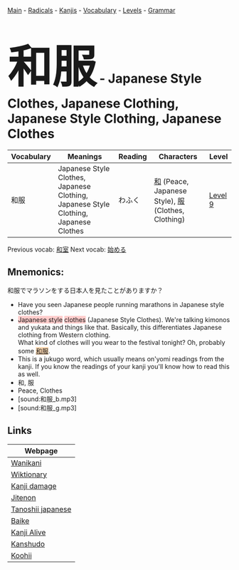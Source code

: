<style> bigfont {font-size: 100px}</style>
[Main](../README.md) -
[Radicals](../radicals.md) -
[Kanjis](../kanjis.md) -
[Vocabulary](../vocabulary.md) -
[Levels](../levels.md) -
[Grammar](../grammar.md)
# <bigfont> 和服</bigfont> - Japanese Style Clothes, Japanese Clothing, Japanese Style Clothing, Japanese Clothes 

| Vocabulary | Meanings | Reading | Characters | Level |
| --- | --- | --- | --- | --- |
| 和服 | Japanese Style Clothes, Japanese Clothing, Japanese Style Clothing, Japanese Clothes | わふく |  [和](../kanjis/和.md) (Peace, Japanese Style), [服](../kanjis/服.md) (Clothes, Clothing) | [Level 9](../levels/wk_level9.md) |

Previous vocab: [和室](和室.md) Next vocab: [始める](始める.md) 

## Mnemonics:
和服でマラソンをする日本人を見たことがありますか？
* Have you seen Japanese people running marathons in Japanese style clothes?
* <span style="background-color:#ffcccb"> Japanese style</span> <span style="background-color:#ffcccb"> clothes</span> (Japanese Style Clothes). We're talking kimonos and yukata and things like that. Basically, this differentiates Japanese clothing from Western clothing. <br />What kind of clothes will you wear to the festival tonight? Oh, probably some <span style="background-color:#fed8b1"> [和服](https://jisho.org/search/和服)</span>.
* This is a jukugo word, which usually means on'yomi readings from the kanji. If you know the readings of your kanji you'll know how to read this as well.
* 和, 服
* Peace, Clothes
* [sound:和服_b.mp3]
* [sound:和服_g.mp3]


## Links 

| Webpage |
| --- |
| [Wanikani          ](https://www.wanikani.com/kanji/和服) |
| [Wiktionary        ](https://en.wiktionary.org/wiki/和服) |
| [Kanji damage      ](http://www.kanjidamage.com/kanji/search?utf8=✓&q=和服) |
| [Jitenon           ](https://jitenon.com/kanji/和服) |
| [Tanoshii japanese ](https://www.tanoshiijapanese.com/dictionary/kanji.cfm?k=和服) |
| [Baike             ](https://baike.baidu.com/item/和服) |
| [Kanji Alive       ](https://app.kanjialive.com/和服) |
| [Kanshudo          ](https://www.kanshudo.com/searchmn?q=和服) |
| [Koohii            ](https://kanji.koohii.com/study/kanji/和服) |
